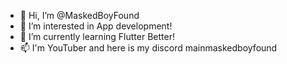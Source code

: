 - 👋 Hi, I’m @MaskedBoyFound
- 👀 I’m interested in App development!
- 🌱 I’m currently learning Flutter Better!
- 📫 I'm YouTuber and here is my discord mainmaskedboyfound

<!---
MaskedBoyFound/MaskedBoyFound is a ✨ special ✨ repository because its `README.md` (this file) appears on your GitHub profile.
You can click the Preview link to take a look at your changes.
--->
